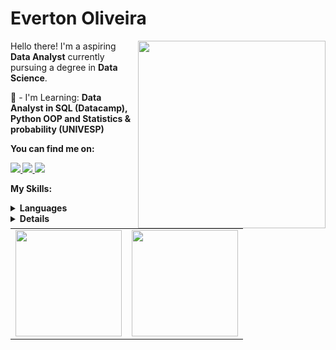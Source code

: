 # Everton Oliveira

<img src="https://www.shutterstock.com/image-vector/dices-icon-flat-illustration-isolated-600nw-2368774569.jpg" min-width="300px" max-width="300px" width="300px" align="right">

<p align="left"> 
      Hello there! I'm a aspiring <strong>Data Analyst</strong> currently pursuing a degree in <strong>Data Science</strong>.
</p>

<p align="left">
 🌱 - I'm Learning: <strong> Data Analyst in SQL (Datacamp), Python OOP and Statistics & probability (UNIVESP) </strong>
</p>

<p align="left">
 <strong>You can find me on:<strong>
</p>

<p align="left">
<a href="mailto:everton_soliveira@outlook.com">
  <img src="https://img.shields.io/badge/Microsoft_Outlook-0078D4?style=plastic&logo=microsoft-outlook&logoColor=whitey&link=mailto:everton_soliveira@outlook.com" />
</a>
  
<a href="https://kaggle.com/heartcliffnotever" alt="Kaggle">
  <img src="https://img.shields.io/badge/-Kaggle-blue?logo=kaggle&link=https://kaggle.com/heartcliffnotever">
</a>
  
<a href="https://linkedin.com/in/oliveira-soares-de-everton" alt="Linkedin">
  <img src="https://img.shields.io/static/v1?message=LinkedIn&logo=linkedin&labelColor=0A66C2&color=0A66C2&logoColor=white&label=%20&link=https://www.linkedin.com/in/oliveira-soares-de-everton/"/>
</a>

<strong>My Skills:<strong>

<details>
    <summary>Languages</summary>
  <a href="https://www.scala-lang.org/" target="_blank" rel="noreferrer"> <img src="https://img.shields.io/badge/-scala-red?style=for-the-badge&logo=scala&logoColor=white" alt="Scala-lang" /a>
  <a href="https://www.postgresql.org/" target="_blank" rel="noreferrer"> <img src="https://img.shields.io/badge/Postgres-SQL-green" alt="Postgres-SQL" /a>
  <a href="https://www.python.org" target="_blank" rel="noreferrer"> <img src="https://shields.io/badge/Python-FFD43B?style=flat&logo=python&logoColor=306998" alt="Python" /a>
  <a href="https://pandas.pydata.org/" target="_blank" rel="noreferrer"> <img src="https://img.shields.io/badge/-pandas-05122A?style=flat&logo=pandas" alt="Pandas" /a>
  
</details>
<details>
    <summary>Tools</summary>
  <a href="https://www.mongodb.com//" target="_blank" rel="noreferrer"> <img src="https://img.shields.io/badge/Linux-FCC624?style=for-the-badge&logo=linux&logoColor=black" alt="Linux" /a>
  <a href="https://www.mongodb.com//" target="_blank" rel="noreferrer"> <img src="https://img.shields.io/badge/-MongoDB-13aa52?style=flat-square&logo=mongodb&logoColor=white" alt="MongoDB" /a>
  <a href="https://hadoop.apache.org/" target="_blank" rel="noreferrer"> <img src="https://img.shields.io/badge/Apache_Hadoop-222?&logo=apache-hadoop&logoColor=66CCFF" alt="Hadoop" /a>
  <a href=https://spark.apache.org/" target="_blank" rel="noreferrer"> <img src="https://img.shields.io/badge/spark%20api-scala-red" alt="Spark" /a>
  <a href="https://azure.microsoft.com/en-in/ target="_blank" rel="noreferrer"> <img src="https://img.shields.io/badge/Microsoft%20Azure-0078D4?&style=plastic&logo=Microsoft%20Azure&logoColor=white" alt="Azure" /a>
  <a href="https://www.redis.io" target="_blank" rel="noreferrer"> <img src="https://img.shields.io/badge/Redis-D62124?style=flat-square&logo=Redis&logoColor=white" alt="Redis" /a>
  
</details>

<div>
  <table style="margin: 0 auto;" align="justify">
    <tr>
      <td>
        <img height="170px" src="https://github-readme-stats.vercel.app/api/top-langs/?username=ton-oliveira&layout=compact&theme=react&count_private=true"/>
      </td>
      <td>
        <img height="170px" src="https://github-readme-streak-stats.herokuapp.com/?user=ton-oliveira&theme=react&hide_border=false"/>
      </td>
    </tr>
  </table>
</div>

<!--

--<p><img align="left" src="https://github-readme-stats.vercel.app/api/top-langs?username=ton-oliveira&show_icons=true&locale=en&layout=compact" alt="ton-oliveira" /></p>

<p>&nbsp;<img align="center" src="https://github-readme-stats.vercel.app/api?username=ton-oliveira&show_icons=true&locale=en" alt="ton-oliveira" /></p>



<h2 align="center">Everton Oliveira</h2>
<h4 align="center">Hello there! I'm aspiring Data Analyst currently pursuing a degree in Data Science</h4>

<h2 align="left">Connect with me:</h3>
<p align="left">
<a href="https://linkedin.com/in/oliveira-soares-de-everton" target="blank"><img align="center" src="https://raw.githubusercontent.com/rahuldkjain/github-profile-readme-generator/master/src/images/icons/Social/linked-in-alt.svg" alt="oliveira-soares-de-everton" height="30" width="40" /></a>
<a href="https://kaggle.com/heartcliffnotever" target="blank"><img align="center" src="https://raw.githubusercontent.com/rahuldkjain/github-profile-readme-generator/master/src/images/icons/Social/kaggle.svg" alt="heartcliffnotever" height="30" width="40" /></a>
</p>

<h2 align="left">Languages and Tools:</h2>
<p align="left"> <a href="https://azure.microsoft.com/en-in/" target="_blank" rel="noreferrer"> <img src="https://www.vectorlogo.zone/logos/microsoft_azure/microsoft_azure-icon.svg" alt="azure" width="40" height="40"/> </a> <a href="https://hadoop.apache.org/" target="_blank" rel="noreferrer"> <img src="https://www.vectorlogo.zone/logos/apache_hadoop/apache_hadoop-icon.svg" alt="hadoop" width="40" height="40"/> </a> <a href="https://kafka.apache.org/" target="_blank" rel="noreferrer"> <img src="https://www.vectorlogo.zone/logos/apache_kafka/apache_kafka-icon.svg" alt="kafka" width="40" height="40"/> </a> <a href="https://www.linux.org/" target="_blank" rel="noreferrer"> <img src="https://raw.githubusercontent.com/devicons/devicon/master/icons/linux/linux-original.svg" alt="linux" width="40" height="40"/> </a> <a href="https://www.mongodb.com/" target="_blank" rel="noreferrer"> <img src="https://raw.githubusercontent.com/devicons/devicon/master/icons/mongodb/mongodb-original-wordmark.svg" alt="mongodb" width="40" height="40"/> </a> <a href="https://pandas.pydata.org/" target="_blank" rel="noreferrer"> <img src="https://raw.githubusercontent.com/devicons/devicon/2ae2a900d2f041da66e950e4d48052658d850630/icons/pandas/pandas-original.svg" alt="pandas" width="40" height="40"/> </a> <a href="https://www.postgresql.org" target="_blank" rel="noreferrer"> <img src="https://raw.githubusercontent.com/devicons/devicon/master/icons/postgresql/postgresql-original-wordmark.svg" alt="postgresql" width="40" height="40"/> </a> <a href="https://www.python.org" target="_blank" rel="noreferrer"> <img src="https://raw.githubusercontent.com/devicons/devicon/master/icons/python/python-original.svg" alt="python" width="40" height="40"/> </a> <a href="https://redis.io" target="_blank" rel="noreferrer"> <img src="https://raw.githubusercontent.com/devicons/devicon/master/icons/redis/redis-original-wordmark.svg" alt="redis" width="40" height="40"/> </a> <a href="https://www.scala-lang.org" target="_blank" rel="noreferrer"> <img src="https://raw.githubusercontent.com/devicons/devicon/master/icons/scala/scala-original.svg" alt="scala" width="40" height="40"/> </a> </p>

## Hi there 👋
**ton-oliveira/ton-oliveira** is a ✨ _special_ ✨ repository because its `README.md` (this file) appears on your GitHub profile.

Here are some ideas to get you started:

- 🔭 I’m currently working on ...
-  I’m currently learning ...
- 👯 I’m looking to collaborate on ...
- 🤔 I’m looking for help with ...
- 💬 Ask me about ...
- 📫 How to reach me: ...
- 😄 Pronouns: ...
- ⚡ Fun fact: ...
-->
